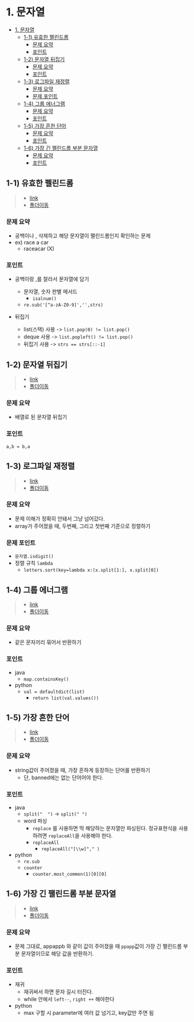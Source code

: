 # 1. 문자열

<!-- TOC -->

- [1. 문자열](#1-문자열)
  - [1-1) 유효한 펠린드롬](#1-1-유효한-펠린드롬)
    - [문제 요약](#문제-요약)
    - [포인트](#포인트)
  - [1-2) 문자열 뒤집기](#1-2-문자열-뒤집기)
    - [문제 요약](#문제-요약-1)
    - [포인트](#포인트-1)
  - [1-3) 로그파일 재정렬](#1-3-로그파일-재정렬)
    - [문제 요약](#문제-요약-2)
    - [문제 포인트](#문제-포인트)
  - [1-4) 그룹 에너그램](#1-4-그룹-에너그램)
    - [문제 요약](#문제-요약-3)
    - [포인트](#포인트-2)
  - [1-5) 가장 흔한 단어](#1-5-가장-흔한-단어)
    - [문제 요약](#문제-요약-4)
    - [포인트](#포인트-3)
  - [1-6) 가장 긴 팰린드롬 부분 문자열](#1-6-가장-긴-팰린드롬-부분-문자열)
    - [문제 요약](#문제-요약-5)
    - [포인트](#포인트-4)

<!-- /TOC -->

## 1-1) 유효한 펠린드롬

> * [link](https://leetcode.com/problems/valid-palindrome/)
> * [폴더이동](./유효한펠린드롬/)

### 문제 요약

* 공백이나 , 삭제하고 해당 문자열이 팰린드롬인지 확인하는 문제
* ex) race a car
  * raceacar (X)

### 포인트

* 공백이랑 ,를 잘라서 문자열에 담기
  * 문자열, 숫자 판별 메서드
    * `isalnum()`
  * `re.sub('[^a-zA-Z0-9]','',strs)`

* 뒤집기
  * list(스택) 사용 -> `list.pop(0) != list.pop()`
  * deque 사용 -> `list.popleft() != list.pop()`
  * 뒤집기 사용 -> `strs == strs[::-1]`

## 1-2) 문자열 뒤집기

> * [link](https://leetcode.com/problems/reverse-string/)
> * [폴더이동](./문자열뒤집기/)

### 문제 요약

* 배열로 된 문자열 뒤집기

### 포인트

`a,b = b,a`

## 1-3) 로그파일 재정렬

> * [link](https://leetcode.com/problems/reorder-data-in-log-files/)
> * [폴더이동](./로그파일재정렬)

### 문제 요약

* 문제 이해가 정확히 안돼서 그냥 넘어갔다.
* array가 주어졌을 때, 두번째, 그리고 첫번째 기준으로 정렬하기

### 문제 포인트

* `문자열.isdigit()`
* 정렬 규칙 `lambda`
  * `letters.sort(key=lambda x:(x.split[1:], x.split[0])`

## 1-4) 그룹 에너그램

> * [link](https://leetcode.com/problems/group-anagrams/)
> * [폴더이동](./그룹애너그램)

### 문제 요약

* 같은 문자끼리 묶어서 반환하기

### 포인트

* java
  * `map.containsKey()`
* python
  * `val = defaultdict(list)`
    * `return list(val.values())`

## 1-5) 가장 흔한 단어

> * [link](https://leetcode.com/problems/most-common-word/)
> * [폴더이동](./가장흔한단어/)

### 문제 요약

* string값이 주어졌을 때, 가장 흔하게 등장하는 단어를 반환하기
  * 단, banned에는 없는 단어어야 한다.

### 포인트

* java
  * `split("  ")` -> `split(" ")`
  * word 파싱
    * `replace` 를 사용하면 딱 해당하는 문자열만 파싱된다. 정규표현식을 사용하려면 `replaceAll`을 사용해야 한다.
    * `replaceAll`
      * `replaceAll("[\\w]"," )`
* python
  * `re.sub`
  * `counter`
    * `counter.most_common(1)[0][0]`

## 1-6) 가장 긴 팰린드롬 부분 문자열

> * [link](https://leetcode.com/problems/longest-palindromic-substring/)
> * [폴더이동](./가장긴팰린드롬부분문자열/)

### 문제 요약

* 문제 그대로, appappb 와 같이 값이 주어졌을 때 `ppapp`값이 가장 긴 팰린드롬 부분 문자열이므로 해당 값을 반환하기.

### 포인트

* 재귀
  * 재귀써서 하면 문자 길시 터진다.
  * while 안에서 `left--`, `right ++` 해야한다
* python
  * max 구할 시 parameter에 여러 값 넘기고, key값만 주면 됨